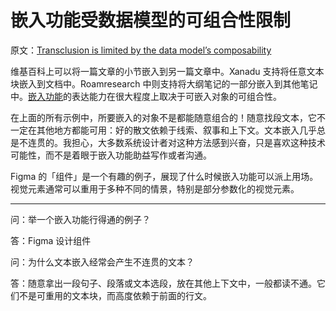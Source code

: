 # 嵌入功能受数据模型的可组合性限制

原文：[Transclusion is limited by the data model’s composability](https://notes.andymatuschak.org/z7DvEiUpF6dYkFGbpZZTBKQVM9jjNnx8D8Xzu)

维基百科上可以将一篇文章的小节嵌入到另一篇文章中。Xanadu 支持将任意文本块嵌入到文档中。Roamresearch 中则支持将大纲笔记的一部分嵌入到其他笔记中。[嵌入功能](https://notes.andymatuschak.org/z2GUhQPz6czF4cUDBFQFJjmT4zfK4Kom2Sg1)的表达能力在很大程度上取决于可嵌入对象的可组合性。

在上面的所有示例中，所要嵌入的对象不是都能随意组合的！随意找段文本，它不一定在其他地方都能可用：好的散文依赖于线索、叙事和上下文。文本嵌入几乎总是不连贯的。我担心，大多数系统设计者对这种方法感到兴奋，只是喜欢这种技术可能性，而不是着眼于嵌入功能助益写作或者沟通。

Figma 的「组件」是一个有趣的例子，展现了什么时候嵌入功能可以派上用场。视觉元素通常可以重用于多种不同的情景，特别是部分参数化的视觉元素。

------

问：举一个嵌入功能行得通的例子？

答：Figma 设计组件

问：为什么文本嵌入经常会产生不连贯的文本？

答：随意拿出一段句子、段落或文本选段，放在其他上下文中，一般都读不通。它们不是可重用的文本块，而高度依赖于前面的行文。
